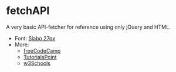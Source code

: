 # fetchAPI
A very basic API-fetcher for reference using only jQuery and HTML.

- Font: [Slabo 27px](https://fonts.google.com/specimen/Slabo+27px?selection.family=Slabo+27px)
- More:
  - [freeCodeCamp](https://www.freecodecamp.org/challenges/get-json-with-the-jquery-getjson-method)
  - [TutorialsPoint](https://www.tutorialspoint.com/jquery/ajax-jquery-getjson.htm)
  - [w3Schools](https://www.w3schools.com/jquery/ajax_getjson.asp)

